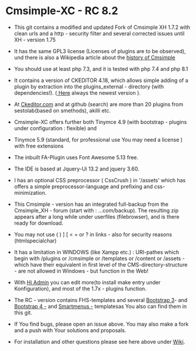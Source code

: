# Cmsimple-XC - RC 8.2

* This git contains a  modified  and updated Fork of Cmsimple XH 1.7.2 with clean urls and a http - security filter and several corrected issues until XH - version 1.75

* It has the same GPL3 license (Licenses of plugins are to be observed), und there is also a Wikipedia article about the <a href=https://en.wikipedia.org/wiki/CMSimple> history of Cmsimple</a>

* You should use at least php 7.3,  and it is tested with php 7.4 and php 8.1

* It contains a version of CKEDITOR 4.18, which allows simple adding of a plugin by extraction into the plugins_external - directory (with dependencies!).  (<a href="https://ckeditor.com/cke4/builder/download/55f2d3c7a5ee9df62a35a2842c506c27" target=_blank> Here</a> always the newest version ). 

* At <a href=https://https://ckeditor.com/cke4/addons/plugins/all> Ckeditor.com</a> and  at github (search) are more than 20 plugins from sestolab(based on smethods), akilli etc. 

* Cmsimple-XC offers further both Tinymce 4.9 (with bootstrap - plugins under configuration : flexible) and 

* Tinymce 5.9 (standard, for professional use You may need a license ) with  free extensions

* The inbuilt  FA-Plugin uses Font Awesome 5.13 free.

* The IDE is based at Jquery-Ui 13.2 and jquery 3.60.

* I has an optional CSS preprocessor ( CssCrush ) in '/assets' which has offers a simple preprocessor-language and prefixing and css-minimization. 

* This Cmsimple - version has an integrated full-backup from the Cmsimple_XH - forum (start with : ...com/backup). The resulting zip  appears after a long while under userfiles (filebrowser), and is there ready for download.

* You may not use ( ) ] [ < = or ? in links  - also for security reasons (htmlspecialchar)

* It has  a limitation in WINDOWS (like Xampp etc.) :  URI-pathes which begin with /plugins or /cmsimple or /templates or  /content or /assets - which have their equivalent in first level of the CMS-directory-structure - are  not allowed in Windows - but function in the Web!

* With <a href=https://https://github.com/TN03/hi_admin_xh> Hi Admin</a> you can edit more(to install make entry under Konfiguration), and most of the 1.7x - plugins function.

* The RC - version contains FHS-templates and  several <a href=https://github.com/g7sim/Bootstrap3-XH> Bootstrap 3</a>- and <a href=https://github.com/g7sim/Bootstrap4-XH> Bootstrap 4 -</a>  and <a href=https://github.com/g7sim/Smartmenus-XH> Smartmenus -</a> templatesas You also can find them in this git.

* If You find bugs, please open an issue above. You may also make a fork and a push with Your solutions and proposals.

* For installation and other questions please see here above under <a href=https://github.com/g7sim/cmsimple-XH-CL/wiki>Wiki</a>.

